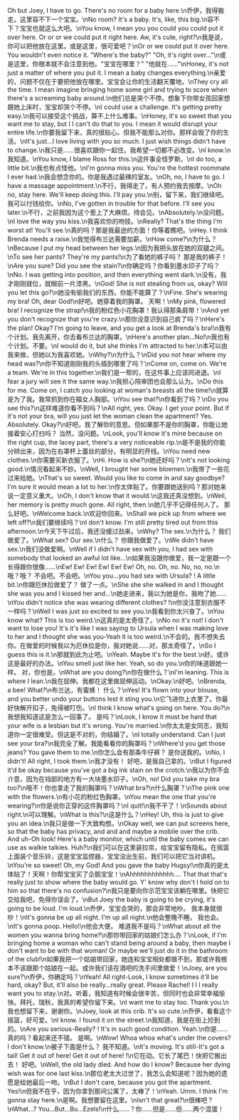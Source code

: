 Oh but Joey, I have to go. There's no room for a baby here.\n乔伊，我得搬走。这里容不下一个宝宝。\nNo room? It's a baby. It's, like, this big.\n容不下？宝宝也就这么大吧。\nYou know, I mean you you could you could put it over here. Or or or we could put it right here. Aw, it's cute, right?\n我是说，你可以把他放在这里。或是这里，很可爱吧？\nOr or we could put it over here. You wouldn't even notice it. "Where's the baby?" "Oh, it's right over..."\n或是这里，你根本就不会注意到他。"宝宝在哪里？" "他就在……"\nHoney, it's not just a matter of where you put it. I mean a baby changes everything.\n亲爱的，问题不仅在于要把他放在哪里。宝宝会让你的生活翻天覆地。\nThey cry all the time. I mean imagine bringing home some girl and trying to score when there's a screaming baby around.\n他们总是哭个不停。想象下你带女孩回家想跟她上床时，宝宝却哭个不停。\nI could use a challenge. It's getting pretty easy.\n我可以接受这个挑战，算不上什么难事。\nHoney, it's so sweet that you want me to stay, but I I can't do that to you. I mean it would disrupt your entire life.\n你要我留下来，真的很贴心。但我不能那么对你。那样会毁了你的生活。\nIt's just...I love living with you so much. I just wish things didn't have to change.\n我只是……很喜欢跟你一起住。我希望一切都不必改变。\nI know.\n我知道。\nYou know, I blame Ross for this.\n这件事全怪罗斯。\nI do too, a little bit.\n我也有点怪他。\nI'm gonna miss you. You're the hottest roommate I ever had.\n我会想念你的。你是我遇过最辣的室友。\nOh, no, I have to go. I have a massage appointment.\n不行，我得走了。有人预约我去按摩。\nOh no, stay here. We'll keep doing this. I'll pay you.\n别，留下来，我们继续吧。我可以付钱给你。\nNo, I've gotten in trouble for that before. I'll see you later.\n不行，之前我因为这个惹上了大麻烦。待会见。\nAbsolutely.\n没问题。\nI love the way you kiss.\n我喜欢你的吻技。\nReally? That's the thing I'm worst at! You'll see.\n真的吗？那是我最逊的方面！你等着瞧吧。\nHey. I think Brenda needs a raise.\n我觉得布兰达需要加薪。\nHow come?\n为什么？\nBecause I put my head between her legs.\n因为我把头放在她的双腿之间。\nTo see her pants? They're my pants!\n为了看她的裤子吗？ 那是我的裤子！\nAre you sure? Did you see the stain?\n你确定吗？你看到墨水印子了吗？\nNo. I was getting into position, and then everything went dark.\n没有，我才刚刚就位，就眼前一片漆黑。\nGod! She is not stealing from us, okay? Will you let this go?\n她没有偷我们的东西，你能不能算了？\nFine. She's wearing my bra! Oh, dear God!\n好吧。她穿着我的胸罩。 天啊！\nMy pink, flowered bra! I recognize the strap!\n我的粉红色小花胸罩！我认得那条肩带！\nAnd yet you don't recognize that you're crazy.\n那你没意识到自己疯了吗？\nHere's the plan! Okay? I'm going to leave, and you get a look at Brenda's bra!\n我有个计划。我先离开，你去看布兰达的胸罩。\nHere's another plan…No!\n我也有个计划。不要。\nI would do it, but she thinks I'm attracted to her.\n本可以由我来做，但她以为我喜欢她。\nWhy?\n为什么？\nDid you not hear where my head was?\n你不知道刚刚我的头插到哪里了吗？\nCome on, come on. We're a team. We're in this together.\n我们是一帮的，在这件事上应该同进退。\nI fear a jury will see it the same way.\n我担心陪审团也会那么认为。\nDo this for me. Come on, I catch you looking at woman's breasts all the time!\n就算是为了我。我常抓到你在瞄女人胸部。\nYou see that?\n你看到了吗？\nDo you see this?\n这样难道你看不到吗？\nAll right, yes. Okay. I get your point. But if it's not your bra, will you just let the woman clean the apartment? Yes. Absolutely. Okay?\n好吧，我了解你的意思。但如果那不是你的胸罩，你能让她接着安心打扫吗？ 当然，没问题。\nLook, you'll know it's mine because on the right cup, the lacey part, there's a very noticeable rip.\n是不是我的你能分辨出来，因为在右罩杯上蕾丝的部分，有明显的开线。\nYou need new clothes.\n你需要买新衣服了。\nHi. How is she?\n她还好吗？\nIt's not looking good.\n情况看起来不妙。\nWell, I brought her some bloemen.\n我带了一些花过来给她。\nThat's so sweet. Would you like to come in and say goodbye? I'm sure it would mean a lot to her.\n你太体贴了。你要跟她送别吗？那对她来说一定意义重大。\nOh, I don't know that it would.\n这我还真没想到。\nWell, her memory is pretty much gone. All right, then.\n她几乎不记得任何人了。 那么好吧。\nWelcome back.\n欢迎你回来。\nShall we pick up from where we left off?\n我们要继续吗？\nI don't know. I'm still pretty tired out from this afternoon.\n今天下午过后，我还没缓过劲来。\nWhy? The sex.\n为什么？ 我们做爱了。\nWhat sex? Our sex.\n什么？ 你跟我做爱了。\nWe didn't have sex.\n我们没做爱啊。\nWell if I didn't have sex with you, I had sex with somebody that looked an awful lot like...\n如果我没跟你做爱，我一定是跟一个长得跟你很像……\nEw! Ew! Ew! Ew! Ew! Ew! Oh, no. Oh, no. No, no, no.\n哦？哦？ 不会吧。不会吧。\nYou you…you had sex with Ursula? ! A little bit.\n你跟厄休拉做爱了？ 做了一点。\nShe she she walked in and I thought she was you and I kissed her and…\n她走进来，我以为她是你，我吻了她……\nYou didn't notice she was wearing different clothes? !\n你没注意到衣服不一样吗？\nWell I was just so excited to see you.\n我看到你太兴奋了。\nYou know what? This is too weird.\n这真的是太奇怪了。\nNo no it's not! I don't want to lose you! It's it's like I was saying to Ursula when I was making love to her and I thought she was you-Yeah it is too weird.\n不会的。我不想失去你。在做爱的时候我以为厄休拉是你，我对她说……对，那太奇怪了。\nSo I guess this is it.\n那就到此为止吧。\nYeah. Maybe it's for the best.\n好。或许这是最好的办法。\nYou smell just like her. Yeah, so do you.\n你的味道跟她一样。 对，你也是。\nWhat are you doing?\n你在做什么？\nI'm leaning. This is where I lean.\n我在屈伸。我都在这里做屈伸运动。\nOkay.\n好吧。\nBrenda, a bee! What?\n布兰达，有蜜蜂！ 什么？\nYes! It's flown into your blouse, and you better undo your buttons lest it sting you.\n它飞进你上衣里了。你最好快解开扣子，免得被叮伤。\nI think I know what's going on here. You do?\n我想我知道这是怎么一回事了。 是吗？\nLook, I know it must be hard that your wife is a lesbian but it's wrong. You're married.\n你太太是女同志，我知道你一定很难受。但这是不对的，你结婚了。\nI totally understand. Can I just see your bra?\n我完全了解。我能看看你的胸罩吗？\nWhere'd you get those jeans? You gave them to me.\n你怎么会有那条牛仔裤？ 是你送我的。\nNo, I didn't! All right, I took them.\n我才没有！ 好吧，是我自己拿的。\nBut I figured it'd be okay because you've got a big ink stain on the crotch.\n我以为你不会介意，因为在裆部的地方有一大块墨水印子。\nOh, no! Did you take my bra too?\n哦不！你也拿走了我的胸罩吗？\nWhat bra?\n什么胸罩？\nThe pink one with the flowers.\n有小花的粉红色胸罩。\nYou mean the one that you're wearing?\n你是说你正穿的这件胸罩吗？\nI quit!\n我不干了！\nSounds about right.\n可以理解。\nWhat is this?\n这是什么？\nHey! Uh, this is just to give you an idea.\n我只是做一下大致构想。\nOkay well, we can put screens here, so that the baby has privacy, and and and maybe a mobile over the crib. And uh-Oh look! Here's a baby monitor, which until the baby comes we can use as walkie talkies. Huh?\n我们可以在这里装拉帘，给宝宝留有隐私。在摇篮上面装个音乐铃，这是宝宝监控器，宝宝没出生前，我们可以把它当对讲机。\nYou're so sweet! Oh, my God! And you gave the baby Hugsy!\n你真的是太体贴了！天啊！你帮宝宝买了企鹅宝宝！\nAhhhhhhhhhhhh…. That that that's really just to show where the baby would go. Y' know why don't I hold on to him so that there's no confusion?\n我只是要向你示范宝宝该躺在哪里。快把它交给我吧，免得你误会了。\nBut Joey the baby is going to be crying, it's going to be loud. I'm loud.\n乔伊，宝宝会哭的，那会非常地吵。 我本身就很吵！\nIt's gonna be up all night. I'm up all night.\n他会整晚不睡。 我也会。\nIt's gonna poop. Hello!\n他会大便。 难道我不是吗？\nWhat about all the women you wanna bring home?\n那你带回家的姑娘们怎么办？\nLook, if I'm bringing home a woman who can't stand being around a baby, then maybe I don't want to be with that woman! Or maybe we'll just do it in the bathroom of the club!\n如果我把一个姑娘带回家，她连和宝宝相处都做不到，那或许我根本不该跟那个姑娘在一起。或许我们该在酒吧的洗手间里做爱！\nJoey, are you sure?\n乔伊，你确定吗？\nYeah! All right-Look, I know sometimes it'll be hard, okay? But, it'll also be really…really great. Please Rachel! I I I really want you to stay.\n对。听着，我知道有时候会很辛苦，但同时也会非常幸福愉快。拜托，瑞秋，我真的希望你留下来。\nI want me to stay too. Thank you.\n我也想留下来，谢谢你。\nJoey, look at this crib. It's so cute.\n乔伊，看看这个摇篮，好可爱。\nI know. I found it on the street.\n我知道，我是在街上捡到的。\nAre you serious-Really? ! It's in such good condition. Yeah.\n你是……真的吗？看起来还不错。 是啊。\nWow! Whoa whoa what's under the covers? I don't know.\n被子下面是什么？ 我不知道。\nIt's moving. It's still-It's got a tail! Get it out of here! Get it out of here! !\n它在动。它长了尾巴！快把它搬出去！ 好吧。\nWell, the old lady died. And how do I know? Because her dying wish was for one last kiss.\n那位老太大过世了，我怎么会知道呢？因为她的遗愿是给她最后一吻。\nBut I don't care, because you got the apartment. Yes!\n但我不在乎，因为你拿到那间公寓了，太棒了！\nYeah. Umm. I think I'm gonna stay here.\n是啊。我想要留在这里。\nIsn't that great?\n很棒吧？\nWhat...? You...But...Bu...Ezels!\n什么……？你……但是……但……两个混蛋！
        